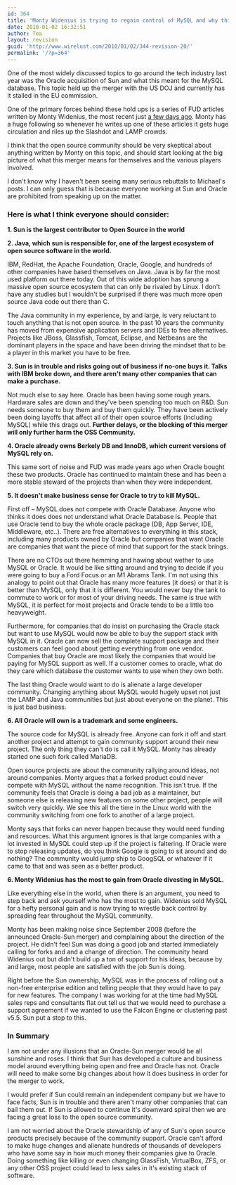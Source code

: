 ```yaml
---
id: 364
title: 'Monty Widenius is trying to regain control of MySQL and why this is bad for OSS'
date: 2010-01-02 16:32:51
author: Tea
layout: revision
guid: 'http://www.wirelust.com/2010/01/02/344-revision-20/'
permalink: '/?p=364'
---
```


One of the most widely discussed topics to go around the tech industry last year was the Oracle acquisition of Sun and what this meant for the MySQL database. This topic held up the merger with the US DOJ and currently has it stalled in the EU commission.

One of the primary forces behind these hold ups is a series of FUD articles written by Monty Widenius, the most recent just [a few days ago](http://monty-says.blogspot.com/2009/12/help-keep-internet-free.html). Monty has a huge following so whenever he writes up one of these articles it gets huge circulation and riles up the Slashdot and LAMP crowds.

I think that the open source community should be very skeptical about anything written by Monty on this topic, and should start looking at the big picture of what this merger means for themselves and the various players involved.

I don't know why I haven't been seeing many serious rebuttals to Michael's posts. I can only guess that is because everyone working at Sun and Oracle are prohibited from speaking up on the matter.

### Here is what I think everyone should consider:

**1. Sun is the largest contributor to Open Source in the world**

**2. Java, which sun is responsible for, one of the largest ecosystem of open source software in the world.**

IBM, RedHat, the Apache Foundation, Oracle, Google, and hundreds of other companies have based themselves on Java. Java is by far the most used platform out there today. Out of this wide adoption has sprung a massive open source ecosystem that can only be rivaled by Linux. I don't have any studies but I wouldn't be surprised if there was much more open source Java code out there than C.

The Java community in my experience, by and large, is very reluctant to touch anything that is not open source. In the past 10 years the community has moved from expensive application servers and IDEs to free alternatives. Projects like JBoss, Glassfish, Tomcat, Eclipse, and Netbeans are the dominant players in the space and have been driving the mindset that to be a player in this market you have to be free.

**3. Sun is in trouble and risks going out of business if no-one buys it. Talks with IBM broke down, and there aren't many other companies that can make a purchase.**

Not much else to say here. Oracle has been having some rough years. Hardware sales are down and they've been spending too much on R&amp;D. Sun needs someone to buy them and buy them quickly. They have been actively been doing layoffs that affect all of their open source efforts (including MySQL) while this drags out. **Further delays, or the blocking of this merger will only further harm the OSS Community.**

**4. Oracle already owns Berkely DB and InnoDB, which current versions of MySQL rely on.**

This same sort of noise and FUD was made years ago when Oracle bought these two products. Oracle has continued to maintain these and has been a more stable steward of the projects than when they were independent.

**5. It doesn't make business sense for Oracle to try to kill MySQL.**

First off – MySQL does not compete with Oracle Database. Anyone who thinks it does does not understand what Oracle Database is. People that use Oracle tend to buy the whole oracle package (DB, App Server, IDE, Middleware, etc..). There are free alternatives to everything in this stack, including many products owned by Oracle but companies that want Oracle are companies that want the piece of mind that support for the stack brings.

There are no CTOs out there hemming and hawing about wether to use MySQL or Oracle. It would be like sitting around and trying to decide if you were going to buy a Ford Focus or an M1 Abrams Tank. I'm not using this analogy to point out that Oracle has many more features (it does) or that it is better than MySQL, only that it is different. You would never buy the tank to commute to work or for most of your driving needs. The same is true with MySQL, it is perfect for most projects and Oracle tends to be a little too heavyweight.

Furthermore, for companies that do insist on purchasing the Oracle stack but want to use MySQL would now be able to buy the support stack with MySQL in it. Oracle can now sell the complete support package and their customers can feel good about getting everything from one vendor. Companies that buy Oracle are most likely the companies that would be paying for MySQL support as well. If a customer comes to oracle, what do they care which database the customer wants to use when they own both.

The last thing Oracle would want to do is alienate a large developer community. Changing anything about MySQL would hugely upset not just the LAMP and Java communities but just about everyone on the planet. This is just bad business.

**6. All Oracle will own is a trademark and some engineers.**

The source code for MySQL is already free. Anyone can fork it off and start another project and attempt to gain community support around their new project. The only thing they can't do is call it MySQL. Monty has already started one such fork called MariaDB.

Open source projects are about the community rallying around ideas, not around companies. Monty argues that a forked product could never compete with MySQL without the name recognition. This isn't true. If the community feels that Oracle is doing a bad job as a maintainer, but someone else is releasing new features on some other project, people will switch very quickly. We see this all the time in the Linux world with the community switching from one fork to another of a large project.

Monty says that forks can never happen because they would need funding and resources. What this argument ignores is that large companies with a lot invested in MySQL could step up if the project is faltering. If Oracle were to stop releasing updates, do you think Google is going to sit around and do nothing? The community would jump ship to GoogSQL or whatever if it came to that and was seen as a better product.

**6. Monty Widenius has the most to gain from Oracle divesting in MySQL.**

Like everything else in the world, when there is an argument, you need to step back and ask yourself who has the most to gain. Widenius sold MySQL for a hefty personal gain and is now trying to wrestle back control by spreading fear throughout the MySQL community.

Monty has been making noise since September 2008 (before the announced Oracle-Sun merger) and complaining about the direction of the project. He didn't feel Sun was doing a good job and started immediately calling for forks and and a change of direction. The community heard Widenius out but didn't build up a ton of support for his ideas, because by and large, most people are satisfied with the job Sun is doing.

Right before the Sun ownership, MySQL was in the process of rolling out a non-free enterprise edition and telling people that they would have to pay for new features. The company I was working for at the time had MySQL sales reps and consultants flat out tell us that we would need to purchase a support agreement if we wanted to use the Falcon Engine or clustering past v5.5. Sun put a stop to this.

### In Summary

I am not under any illusions that an Oracle-Sun merger would be all sunshine and roses. I think that Sun has developed a culture and business model around everything being open and free and Oracle has not. Oracle will need to make some big changes about how it does business in order for the merger to work.

I would prefer if Sun could remain an independent company but we have to face facts, Sun is in trouble and there aren't many other companies that can bail them out. If Sun is allowed to continue it's downward spiral then we are facing a great loss to the open source community.

I am not worried about the Oracle stewardship of any of Sun's open source products precisely because of the community support. Oracle can't afford to make huge changes and alienate hundreds of thousands of developers who have some say in how much money their companies give to Oracle. Doing something like killing or even changing GlassFish, VirtualBox, ZFS, or any other OSS project could lead to less sales in it's existing stack of software.